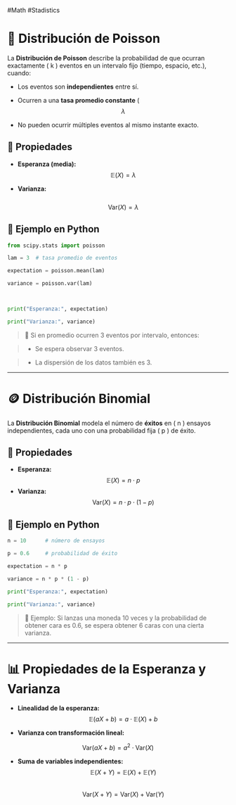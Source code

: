 #Math #Stadistics 
# 🌟 Distribución de Poisson

La **Distribución de Poisson** describe la probabilidad de que ocurran exactamente \( k \) eventos en un intervalo fijo (tiempo, espacio, etc.), cuando:


- Los eventos son **independientes** entre sí.

- Ocurren a una **tasa promedio constante** \($$\lambda$$

- No pueden ocurrir múltiples eventos al mismo instante exacto.
## 📌 Propiedades

- **Esperanza (media):**
  $$\mathbb{E}(X) = \lambda$$

- **Varianza:**  
  $$\mathrm{Var}(X) = \lambda$$
## 🧪 Ejemplo en Python

  

```python
from scipy.stats import poisson

lam = 3  # tasa promedio de eventos

expectation = poisson.mean(lam)

variance = poisson.var(lam)

  

print("Esperanza:", expectation)

print("Varianza:", variance)
```

  

> 🧠 Si en promedio ocurren 3 eventos por intervalo, entonces:

> - Se espera observar 3 eventos.

> - La dispersión de los datos también es 3.


---

# 🪙 Distribución Binomial

La **Distribución Binomial** modela el número de **éxitos** en \( n \) ensayos independientes, cada uno con una probabilidad fija \( p \) de éxito.

## 📌 Propiedades

- **Esperanza:**
 $$\mathbb{E}(X) = n \cdot p$$
- **Varianza:**
  $$\mathrm{Var}(X) = n \cdot p \cdot (1 - p)$$
## 🧪 Ejemplo en Python

```python
n = 10      # número de ensayos

p = 0.6     # probabilidad de éxito

expectation = n * p

variance = n * p * (1 - p)

print("Esperanza:", expectation)

print("Varianza:", variance)

```

  

> 🧠 Ejemplo: Si lanzas una moneda 10 veces y la probabilidad de obtener cara es 0.6, se espera obtener 6 caras con una cierta varianza.
---
# 📊 Propiedades de la Esperanza y Varianza


- **Linealidad de la esperanza:**
  $$\mathbb{E}(aX + b) = a \cdot \mathbb{E}(X) + b$$

- **Varianza con transformación lineal:**

$$\mathrm{Var}(aX + b) = a^2 \cdot \mathrm{Var}(X)$$

- **Suma de variables independientes:**
  $$\mathbb{E}(X + Y) = \mathbb{E}(X) + \mathbb{E}(Y)$$
  $$\mathrm{Var}(X + Y) = \mathrm{Var}(X) + \mathrm{Var}(Y)$$